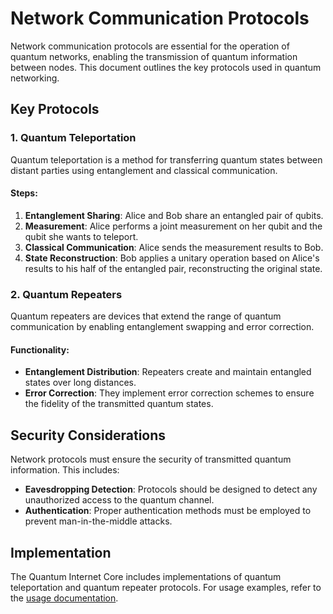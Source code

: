 # Network Communication Protocols

Network communication protocols are essential for the operation of quantum networks, enabling the transmission of quantum information between nodes. This document outlines the key protocols used in quantum networking.

## Key Protocols

### 1. Quantum Teleportation

Quantum teleportation is a method for transferring quantum states between distant parties using entanglement and classical communication.

#### Steps:
1. **Entanglement Sharing**: Alice and Bob share an entangled pair of qubits.
2. **Measurement**: Alice performs a joint measurement on her qubit and the qubit she wants to teleport.
3. **Classical Communication**: Alice sends the measurement results to Bob.
4. **State Reconstruction**: Bob applies a unitary operation based on Alice's results to his half of the entangled pair, reconstructing the original state.

### 2. Quantum Repeaters

Quantum repeaters are devices that extend the range of quantum communication by enabling entanglement swapping and error correction.

#### Functionality:
- **Entanglement Distribution**: Repeaters create and maintain entangled states over long distances.
- **Error Correction**: They implement error correction schemes to ensure the fidelity of the transmitted quantum states.

## Security Considerations

Network protocols must ensure the security of transmitted quantum information. This includes:
- **Eavesdropping Detection**: Protocols should be designed to detect any unauthorized access to the quantum channel.
- **Authentication**: Proper authentication methods must be employed to prevent man-in-the-middle attacks.

## Implementation

The Quantum Internet Core includes implementations of quantum teleportation and quantum repeater protocols. For usage examples, refer to the [usage documentation](usage.md).
